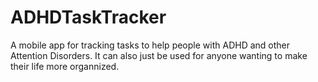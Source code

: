 # ADHDTaskTracker
A mobile app for tracking tasks to help people with ADHD and other Attention Disorders. It can also just be used for anyone wanting to make their life more organnized.
